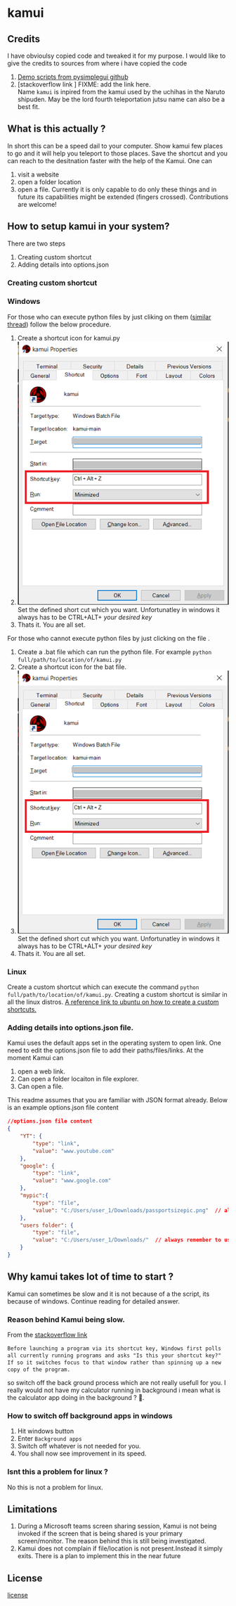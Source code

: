# kamui
## Credits
I have obvioulsy copied code and tweaked it for my purpose. I would like to give the credits to sources from where i have copied the code
1. [Demo scripts from pysimplegui github]((https://github.com/PySimpleGUI/PySimpleGUI/blob/master/DemoPrograms/Demo_Input_Auto_Complete.py))
1. [stackoverflow link ] FIXME: add the link here.  
Name `kamui` is inpired from the kamui used by the uchihas in the Naruto shipuden.
May be the lord fourth teleportation jutsu name can also be a best fit.
## What is this actually ?
In short this can be a speed dail to your computer. 
Show kamui few places to go and it will help you teleport to those places. 
Save the shortcut and you can reach to the desitnation faster with the help of the Kamui.
One can 
1. visit a website
1. open a folder location 
1. open a file.
Currently it is only capable to do only these things and in future its capabilities might be extended (fingers crossed).
Contributions are welcome!
## How to setup kamui in your system?
There are two steps
1. Creating custom shortcut
1. Adding details into options.json 
### Creating custom shortcut
### Windows
For those who can execute python files by just cliking on them ([similar thread](https://stackoverflow.com/questions/11472843/set-up-python-on-windows-to-not-type-python-in-cmd)) follow the below procedure.
1. Create a shortcut icon for kamui.py
1. ![](./screenshort_kamui_shortcutsetting.png)  
Set the defined short cut which you want. Unfortunatley in windows it always has to be CTRL+ALT+ *your desired key*
1. Thats it. You are all set.

For those who cannot execute python files by just clicking on the file .
1. Create a .bat file which can run the python file. For example `python  full/path/to/location/of/kamui.py`
1. Create a shortcut icon for the bat file.
1. ![](./screenshort_kamui_shortcutsetting.png)  
Set the defined short cut which you want. Unfortunatley in windows it always has to be CTRL+ALT+ *your desired key*
1. Thats it. You are all set.

### Linux
Create a custom shortcut which can execute the command `python  full/path/to/location/of/kamui.py`. 
Creating a custom shortcut is similar in all the linux distros.
[A reference link to ubuntu on how to create a custom shortcuts.](https://help.ubuntu.com/stable/ubuntu-help/keyboard-shortcuts-set.html)
### Adding details into options.json file.
Kamui uses the default apps set in the operating system to open link.
One need to edit the options.json file to add their paths/files/links.
At the moment Kamui can 
1. open a web link.
1. Can open a folder locaiton in file explorer.
1. Can open a file.

This readme assumes that you are familiar with JSON format already. Below is an example options.json file content

```json
//options.json file content
{
    "YT": {
        "type": "link",
        "value": "www.youtube.com"
    },
    "google": {
        "type": "link",
        "value": "www.google.com"
    },
    "mypic":{
        "type": "file",
        "value": "C:/Users/user_1/Downloads/passportsizepic.png"  // always remember to use forward slash
    },
    "users folder": {
        "type": "file",
        "value": "C:/Users/user_1/Downloads/"  // always remember to use forward slash
    }
}
```
## Why kamui takes lot of time to start ?
Kamui can sometimes be slow and it is not because of a the script, its because of windows.
Continue reading for detailed answer.

### Reason behind Kamui being slow.
From the [stackoverflow link](https://superuser.com/questions/426947/slow-windows-desktop-keyboard-shortcuts#:~:text=1%20Start%20Windows%2C%20then%20before%20opening%20any%20other,gone%20away.%204%20Still%20have%20a%20delay%3F%20)
```
Before launching a program via its shortcut key, Windows first polls all currently running programs and asks "Is this your shortcut key?" If so it switches focus to that window rather than spinning up a new copy of the program.
```
so switch off the back ground process which are not really usefull for you. I really would not have my calculator running in background 
i mean what is the calculator app doing in the background ? 🤨.

### How to switch off background apps in windows
1. Hit windows button
1. Enter `Background apps`
1. Switch off whatever is not needed for you.
1. You shall now see improvement in its speed. 

### Isnt this a problem for linux ?
No this is not a problem for linux.

## Limitations
1. During a Microsoft teams screen sharing session, Kamui is not being invoked if the screen that is being shared is your primary screen/monitor. The reason behind this is still being investigated.
1. Kamui does not complain if file/location is not present.Instead it simply exits. There is a plan to implement this in the near future

## License
[license](./LICENSE)
